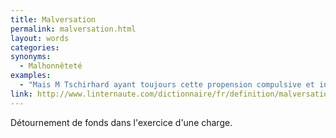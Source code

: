 ```yaml
---
title: Malversation
permalink: malversation.html
layout: words
categories:
synonyms:
  - Malhonnêteté
examples:
  - "Mais M Tschirhard ayant toujours cette propension compulsive et incoercible à quelque malversation, prévarication et autre concussion, la prudence est de mise !"
link: http://www.linternaute.com/dictionnaire/fr/definition/malversation/
---
```


Détournement de fonds dans l'exercice d'une charge.

